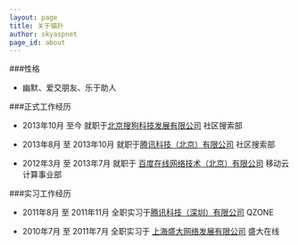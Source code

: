 ```yaml
---
layout: page
title: 关于猫扑
author: skyaspnet
page_id: about
---
```



###性格
+ 幽默、爱交朋友、乐于助人

###正式工作经历
+ 2013年10月 至今 就职于<a href="http://www.sogou.com/" target="_blank">北京搜狗科技发展有限公司</a> 社区搜索部

+ 2013年8月 至 2013年10月 就职于<a href="http://www.tencent.com/" target="_blank">腾讯科技（北京）有限公司</a> 社区搜索部

+ 2012年3月 至 2013年7月  就职于 <a href="http://www.baidu.com/" target="_blank">百度在线网络技术（北京）有限公司</a> 移动云计算事业部

###实习工作经历
+ 2011年8月 至 2011年11月 全职实习于<a href="http://www.tencent.com/" target="_blank">腾讯科技（深圳）有限公司</a> QZONE

+ 2010年7月 至 2011年7月 全职实习于 <a href="http://www.snda.com/" target="_blank">上海盛大网络发展有限公司</a> 盛大在线

